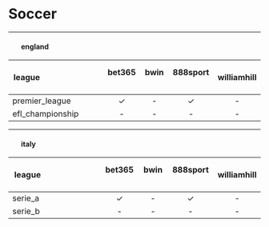 # Soccer

---
#### <span class="flag-icon flag-icon-gb-eng" style="margin:6px"></span> &nbsp; &nbsp; england
| &nbsp; &nbsp; &nbsp; &nbsp; &nbsp; &nbsp; &nbsp; &nbsp; &nbsp; &nbsp; &nbsp; &nbsp; &nbsp; &nbsp; &nbsp; league&nbsp; &nbsp; &nbsp; &nbsp; &nbsp; &nbsp; &nbsp; &nbsp; &nbsp; &nbsp; &nbsp; &nbsp; &nbsp; &nbsp; &nbsp;  | bet365 &nbsp; | bwin &nbsp; | 888sport &nbsp; | williamhill |
|-|:-:|:-:|:-:|:-:|
|premier_league|✓|-|✓|-|
|efl_championship|-|-|-|-|

---
#### <span class="flag-icon flag-icon-it" style="margin:6px"></span> &nbsp; &nbsp; italy
| &nbsp; &nbsp; &nbsp; &nbsp; &nbsp; &nbsp; &nbsp; &nbsp; &nbsp; &nbsp; &nbsp; &nbsp; &nbsp; &nbsp; &nbsp; league&nbsp; &nbsp; &nbsp; &nbsp; &nbsp; &nbsp; &nbsp; &nbsp; &nbsp; &nbsp; &nbsp; &nbsp; &nbsp; &nbsp; &nbsp;  | bet365 &nbsp; | bwin &nbsp; | 888sport &nbsp; | williamhill |
|-|:-:|:-:|:-:|:-:|
|serie_a|✓|-|✓|-|
|serie_b|-|-|-|-|
